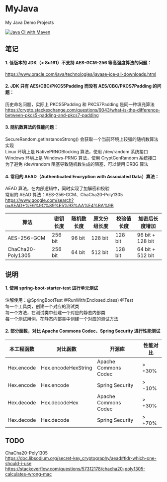 # MyJava
My Java Demo Projects

[![Java CI with Maven](https://github.com/MoonLord-LM/MyJava/actions/workflows/maven.yml/badge.svg)](https://github.com/MoonLord-LM/MyJava/actions/workflows/maven.yml)



## 笔记

#### 1. 低版本的 JDK（< 8u161）不支持 AES-GCM-256 等高强度算法的问题：
https://www.oracle.com/java/technologies/javase-jce-all-downloads.html  

#### 2. JDK 只有 AES/CBC/PKCS5Padding 而没有 AES/CBC/PKCS7Padding 的问题：
历史命名问题，实际上 PKCS5Padding 和 PKCS7Padding 是同一种填充算法  
https://crypto.stackexchange.com/questions/9043/what-is-the-difference-between-pkcs5-padding-and-pkcs7-padding  

#### 3. 随机数算法的性能问题：
SecureRandom.getInstanceStrong() 会获取一个当前环境上较强的随机数算法实现  
Linux 环境上是 NativePRNGBlocking 算法，使用 /dev/random 系统接口  
Windows 环境上是 Windows-PRNG 算法，使用 CryptGenRandom 系统接口  
为了避免 /dev/random 阻塞导致随机数生成的阻塞，可以使用 DRBG 算法  

#### 4. 常用的 AEAD（Authenticated Encryption with Associated Data）算法：
AEAD 算法，在内部逻辑中，同时实现了加解密和校验  
常用的 AEAD 算法：AES-256-GCM、ChaCha20-Poly1305  
https://www.google.com/search?q=AEAD+%E6%9C%89%E5%93%AA%E4%BA%9B  

|  算法  |  密钥长度  |  随机数长度  |  原文分组长度  |  校验值长度  |  加密后长度增加  |
|  ----  | ----  | ----  | ----  | ----  | ----  |
|  AES-256-GCM  |  256 bit  |  96 bit  |  128 bit  |  128 bit  |  96 bit +  128 bit  |
|  ChaCha20-Poly1305  |  256 bit  |  64 bit  |  512 bit  |  128 bit  |  64 bit +  512 bit  |



## 说明

#### 1. 使用  spring-boot-starter-test  进行单元测试
注解使用：@SpringBootTest @RunWith(Enclosed.class) @Test  
每一个工具类，创建一个对应的测试类  
每一个方法，在测试类中创建一个对应的静态内部类  
每一个测试用例，在静态内部类中创建一个对应的测试方法

#### 2. 部分函数，对比 Apache Commons Codec、Spring Security 进行性能测试
|  本工程函数  |  对比函数  |  开源库  |  性能对比  |
|  ----  | ----  | ----  | ----  |
|  Hex.encode  | Hex.encodeHexString  |  Apache Commons Codec  |  \> +30%  |
|  Hex.encode  | Hex.encode  |  Spring Security  |  \> -10%  |
|  Hex.decode  | Hex.decodeHex  |  Apache Commons Codec  |  \> +30%  |
|  Hex.decode  | Hex.decode  |  Spring Security  |  \> +70%  |



## TODO
ChaCha20-Poly1305  
https://doc.libsodium.org/secret-key_cryptography/aead#tldr-which-one-should-i-use  
https://stackoverflow.com/questions/57312178/chacha20-poly1305-calculates-wrong-mac  


